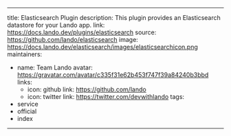 
---
title: Elasticsearch Plugin
description: This plugin provides an Elasticsearch datastore for your Lando app.
link: https://docs.lando.dev/plugins/elasticsearch
source: https://github.com/lando/elasticsearch
image: https://docs.lando.dev/elasticsearch/images/elasticsearchicon.png
maintainers:
  - name: Team Lando
    avatar: https://gravatar.com/avatar/c335f31e62b453f747f39a84240b3bbd
    links:
      - icon: github
        link: https://github.com/lando
      - icon: twitter
        link: https://twitter.com/devwithlando
tags:
  - service
  - official
  - index
---

